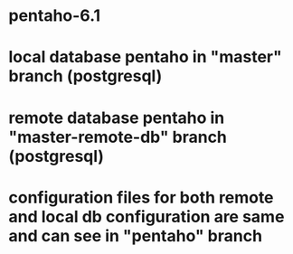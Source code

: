 # pentaho-6.1
# local database pentaho in "master" branch (postgresql)
# remote database pentaho in "master-remote-db" branch (postgresql)
# configuration files for both remote and local db configuration are same and can see in "pentaho" branch
